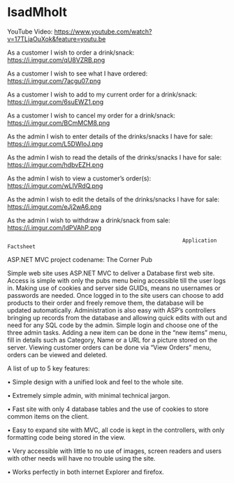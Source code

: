 # IsadMholt

YouTube Video: https://www.youtube.com/watch?v=17TLjaOuXok&feature=youtu.be

As a customer I wish to order a drink/snack:
https://i.imgur.com/qU8VZRB.png

As a customer I wish to see what I have ordered:
https://i.imgur.com/7acgu07.png

As a customer I wish to add to my current order for a drink/snack:
https://i.imgur.com/6suEWZ1.png

As a customer I wish to cancel my order for a drink/snack:
https://i.imgur.com/BCmMCM8.png

As the admin I wish to enter details of the drinks/snacks I have for sale:
https://i.imgur.com/L5DWIoJ.png

As the admin I wish to read the details of the drinks/snacks I have for sale:
https://i.imgur.com/hdbvEZH.png

As the admin I wish to view a customer’s order(s):
https://i.imgur.com/wLlVRdQ.png

As the admin I wish to edit the details of the drinks/snacks I have for sale:
https://i.imgur.com/eJj2wA6.png

As the admin I wish to withdraw a drink/snack from sale:
https://i.imgur.com/ldPVAhP.png

                                                            Application Factsheet

ASP.NET MVC project codename: The Corner Pub

Simple web site uses ASP.NET MVC to deliver a Database first web site. Access is simple with only the pubs menu being accessible till the user logs in. Making use of cookies and server side GUIDs, means no usernames or passwords are needed. Once logged in to the site users can choose to add products to their order and freely remove them, the database will be updated automatically. 
Administration is also easy with ASP’s controllers bringing up records from the database and allowing quick edits with out and need for any SQL code by the admin. Simple login and choose one of the three admin tasks. Adding a new item can be done in the “new items” menu, fill in details such as Category, Name or a URL for a picture stored on the server. Viewing customer orders can be done via “View Orders” menu, orders can be viewed and deleted. 

A list of up to 5 key features:

•	Simple design with a unified look and feel to the whole site.

•	Extremely simple admin, with minimal technical jargon.

•	Fast site with only 4 database tables and the use of cookies to store common items on the client.

•	Easy to expand site with MVC, all code is kept in the controllers, with only formatting code being stored in the view.

•	Very accessible with little to no use of images, screen readers and users with other needs will have no trouble using the site.

•	Works perfectly in both internet Explorer and firefox.

